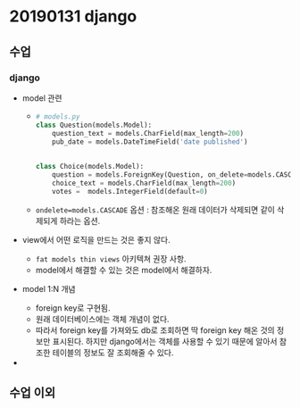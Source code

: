# 20190131 django

## 수업

### django

- model 관련

  - ```python
    # models.py
    class Question(models.Model):
        question_text = models.CharField(max_length=200)
        pub_date = models.DateTimeField('date published')
        
        
    class Choice(models.Model):
        question = models.ForeignKey(Question, on_delete=models.CASCADE)
        choice_text = models.CharField(max_length=200)
        votes =  models.IntegerField(default=0)
    ```

  - `ondelete=models.CASCADE` 옵션 : 참조해온 원래 데이터가 삭제되면 같이 삭제되게 하라는 옵션.

- view에서 어떤 로직을 만드는 것은 좋지 않다.
  - `fat models thin views` 아키텍쳐 권장 사항.
  - model에서 해결할 수 있는 것은 model에서 해결하자.
- model 1:N 개념
  - foreign key로 구현됨.
  - 원래 데이터베이스에는 객체 개념이 없다.
  - 따라서 foreign key를 가져와도 db로 조회하면 딱 foreign key 해온 것의 정보만 표시된다. 하지만 django에서는 객체를 사용할 수 있기 때문에 알아서 참조한 테이블의 정보도 잘 조회해줄 수 있다.
- 





## 수업 이외

